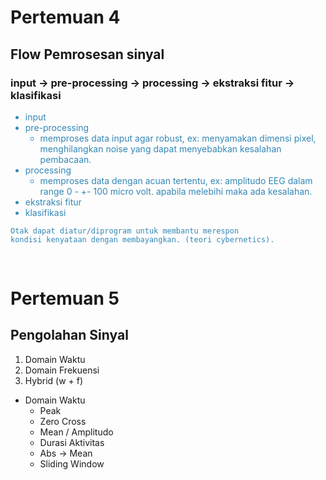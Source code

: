 # Pertemuan 4

## Flow Pemrosesan sinyal

### input -> pre-processing -> processing -> ekstraksi fitur -> klasifikasi

<div style= "color: #3387b5">

* input
* pre-processing
    * memproses data input agar robust, ex: menyamakan dimensi pixel, menghilangkan noise yang dapat menyebabkan kesalahan pembacaan.
* processing
    * memproses data dengan acuan tertentu, ex: amplitudo EEG dalam range 0 - +- 100 micro volt. apabila melebihi maka ada kesalahan.
* ekstraksi fitur
* klasifikasi

```
Otak dapat diatur/diprogram untuk membantu merespon
kondisi kenyataan dengan membayangkan. (teori cybernetics).
```
</div>

<br>

# Pertemuan 5

## Pengolahan Sinyal

1. Domain Waktu
2. Domain Frekuensi
3. Hybrid (w + f)

* Domain Waktu
    * Peak
    * Zero Cross
    * Mean / Amplitudo
    * Durasi Aktivitas
    * Abs -> Mean
    * Sliding Window


<!-- form
load file
menggunakan file -->


